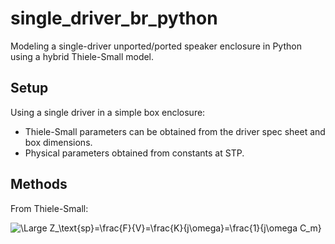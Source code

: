 # single_driver_br_python
Modeling a single-driver unported/ported speaker enclosure in Python using a hybrid Thiele-Small model.

## Setup
Using a single driver in a simple box enclosure:
- Thiele-Small parameters can be obtained from the driver spec sheet and box dimensions.
- Physical parameters obtained from constants at STP.

## Methods
From Thiele-Small:

<img src="https://latex.codecogs.com/svg.latex?\Large&space; Z_\text{sp}=\frac{F}{V}=\frac{K}{j\omega}=\frac{1}{j\omega C_m}" title="\Large Z_\text{sp}=\frac{F}{V}=\frac{K}{j\omega}=\frac{1}{j\omega C_m}" />
